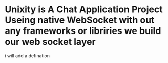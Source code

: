 # Unixity is A Chat Application  Project  Useing native WebSocket with out any frameworks or libriries we build our web socket layer 
i will add a defination
